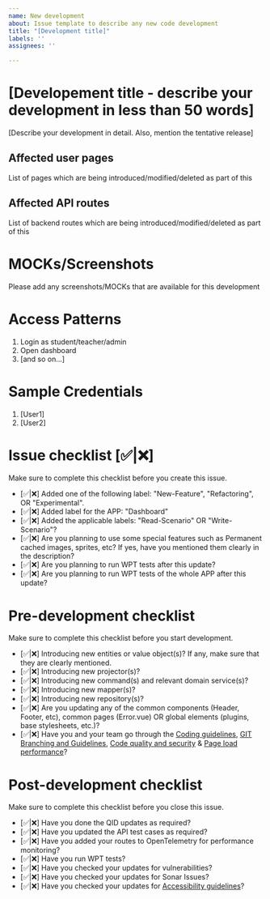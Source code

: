 ```yaml
---
name: New development
about: Issue template to describe any new code development
title: "[Development title]"
labels: ''
assignees: ''

---
```


# [Developement title - describe your development in less than 50 words]

[Describe your development in detail. Also, mention the tentative release]

## Affected user pages

List of pages which are being introduced/modified/deleted as part of this

## Affected API routes

List of backend routes which are being introduced/modified/deleted as part of this

# MOCKs/Screenshots

Please add any screenshots/MOCKs that are available for this development

# Access Patterns

1. Login as student/teacher/admin
2. Open dashboard
3. [and so on...]

# Sample Credentials

1. [User1]
2. [User2]

# Issue checklist [✅|❌]

Make sure to complete this checklist before you create this issue.

* [✅|❌] Added one of the following label: "New-Feature", "Refactoring", OR "Experimental".
* [✅|❌] Added label for the APP: "Dashboard"
* [✅|❌] Added the applicable labels: "Read-Scenario" OR "Write-Scenario"?
* [✅|❌] Are you planning to use some special features such as Permanent cached images, sprites, etc? If yes, have you mentioned them clearly in the description?
* [✅|❌] Are you planning to run WPT tests after this update?
* [✅|❌] Are you planning to run WPT tests of the whole APP after this update?

# Pre-development checklist

Make sure to complete this checklist before you start development.

* [✅|❌] Introducing new entities or value object(s)? If any, make sure that they are clearly mentioned.
* [✅|❌] Introducing new projector(s)?
* [✅|❌] Introducing new command(s) and relevant domain service(s)?
* [✅|❌] Introducing new mapper(s)?
* [✅|❌] Introducing new repository(s)?
* [✅|❌] Are you updating any of the common components (Header, Footer, etc), common pages (Error.vue) OR global elements (plugins, base stylesheets, etc.)?
* [✅|❌] Have you and your team go through the [Coding guidelines](https://github.com/comprodls/c1-2024/wiki/2.-Coding-Guidelines), [GIT Branching and Guidelines](https://github.com/comprodls/c1-2024/wiki/4.-GIT-Branching-and-Guidelines), [Code quality and security](https://github.com/comprodls/c1-2024/wiki/3.-Code-Quality-and-Security) & [Page load performance](https://github.com/comprodls/c1-2024/wiki/5.-Page-load-Performance)?

# Post-development checklist

Make sure to complete this checklist before you close this issue.

* [✅|❌] Have you done the QID updates as required?
* [✅|❌] Have you updated the API test cases as required?
* [✅|❌] Have you added your routes to OpenTelemetry for performance monitoring?
* [✅|❌] Have you run WPT tests?
* [✅|❌] Have you checked your updates for vulnerabilities?
* [✅|❌] Have you checked your updates for Sonar Issues?
* [✅|❌] Have you checked your updates for [Accessibility guidelines](https://github.com/comprodls/c1-2024/wiki/Minimal-Accessibility-Checklist)?
